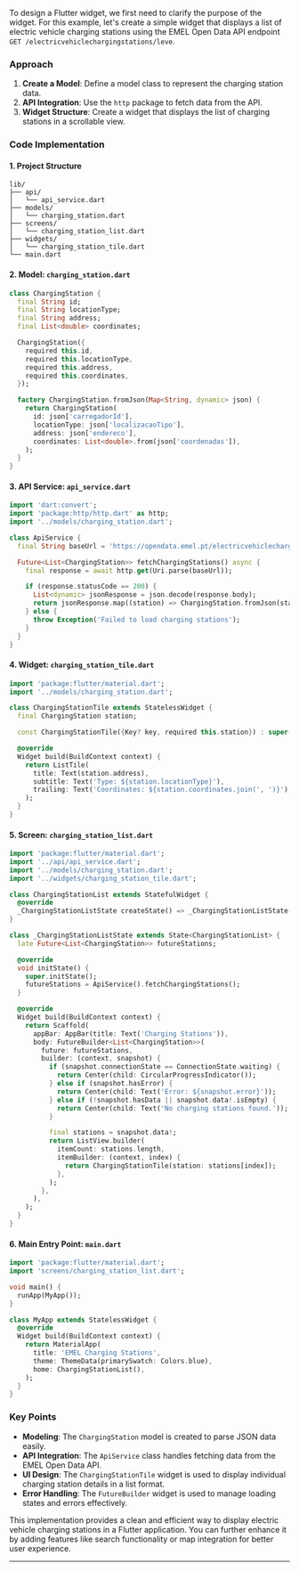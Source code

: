 To design a Flutter widget, we first need to clarify the purpose of the widget. For this example, let's create a simple widget that displays a list of electric vehicle charging stations using the EMEL Open Data API endpoint `GET /electricvehiclechargingstations/leve`.

### Approach
1. **Create a Model**: Define a model class to represent the charging station data.
2. **API Integration**: Use the `http` package to fetch data from the API.
3. **Widget Structure**: Create a widget that displays the list of charging stations in a scrollable view.

### Code Implementation

#### 1. Project Structure
```
lib/
├── api/
│   └── api_service.dart
├── models/
│   └── charging_station.dart
├── screens/
│   └── charging_station_list.dart
├── widgets/
│   └── charging_station_tile.dart
└── main.dart
```

#### 2. Model: `charging_station.dart`
```dart
class ChargingStation {
  final String id;
  final String locationType;
  final String address;
  final List<double> coordinates;

  ChargingStation({
    required this.id,
    required this.locationType,
    required this.address,
    required this.coordinates,
  });

  factory ChargingStation.fromJson(Map<String, dynamic> json) {
    return ChargingStation(
      id: json['carregadorId'],
      locationType: json['localizacaoTipo'],
      address: json['endereco'],
      coordinates: List<double>.from(json['coordenadas']),
    );
  }
}
```

#### 3. API Service: `api_service.dart`
```dart
import 'dart:convert';
import 'package:http/http.dart' as http;
import '../models/charging_station.dart';

class ApiService {
  final String baseUrl = 'https://opendata.emel.pt/electricvehiclechargingstations/leve';

  Future<List<ChargingStation>> fetchChargingStations() async {
    final response = await http.get(Uri.parse(baseUrl));

    if (response.statusCode == 200) {
      List<dynamic> jsonResponse = json.decode(response.body);
      return jsonResponse.map((station) => ChargingStation.fromJson(station)).toList();
    } else {
      throw Exception('Failed to load charging stations');
    }
  }
}
```

#### 4. Widget: `charging_station_tile.dart`
```dart
import 'package:flutter/material.dart';
import '../models/charging_station.dart';

class ChargingStationTile extends StatelessWidget {
  final ChargingStation station;

  const ChargingStationTile({Key? key, required this.station}) : super(key: key);

  @override
  Widget build(BuildContext context) {
    return ListTile(
      title: Text(station.address),
      subtitle: Text('Type: ${station.locationType}'),
      trailing: Text('Coordinates: ${station.coordinates.join(', ')}'),
    );
  }
}
```

#### 5. Screen: `charging_station_list.dart`
```dart
import 'package:flutter/material.dart';
import '../api/api_service.dart';
import '../models/charging_station.dart';
import '../widgets/charging_station_tile.dart';

class ChargingStationList extends StatefulWidget {
  @override
  _ChargingStationListState createState() => _ChargingStationListState();
}

class _ChargingStationListState extends State<ChargingStationList> {
  late Future<List<ChargingStation>> futureStations;

  @override
  void initState() {
    super.initState();
    futureStations = ApiService().fetchChargingStations();
  }

  @override
  Widget build(BuildContext context) {
    return Scaffold(
      appBar: AppBar(title: Text('Charging Stations')),
      body: FutureBuilder<List<ChargingStation>>(
        future: futureStations,
        builder: (context, snapshot) {
          if (snapshot.connectionState == ConnectionState.waiting) {
            return Center(child: CircularProgressIndicator());
          } else if (snapshot.hasError) {
            return Center(child: Text('Error: ${snapshot.error}'));
          } else if (!snapshot.hasData || snapshot.data!.isEmpty) {
            return Center(child: Text('No charging stations found.'));
          }

          final stations = snapshot.data!;
          return ListView.builder(
            itemCount: stations.length,
            itemBuilder: (context, index) {
              return ChargingStationTile(station: stations[index]);
            },
          );
        },
      ),
    );
  }
}
```

#### 6. Main Entry Point: `main.dart`
```dart
import 'package:flutter/material.dart';
import 'screens/charging_station_list.dart';

void main() {
  runApp(MyApp());
}

class MyApp extends StatelessWidget {
  @override
  Widget build(BuildContext context) {
    return MaterialApp(
      title: 'EMEL Charging Stations',
      theme: ThemeData(primarySwatch: Colors.blue),
      home: ChargingStationList(),
    );
  }
}
```

### Key Points
- **Modeling**: The `ChargingStation` model is created to parse JSON data easily.
- **API Integration**: The `ApiService` class handles fetching data from the EMEL Open Data API.
- **UI Design**: The `ChargingStationTile` widget is used to display individual charging station details in a list format.
- **Error Handling**: The `FutureBuilder` widget is used to manage loading states and errors effectively.

This implementation provides a clean and efficient way to display electric vehicle charging stations in a Flutter application. You can further enhance it by adding features like search functionality or map integration for better user experience.

---

